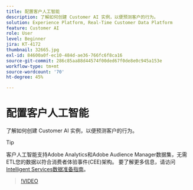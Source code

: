 ```yaml
---
title: 配置客户人工智能
description: 了解如何创建 Customer AI 实例，以便预测客户的行为。
solution: Experience Platform, Real-Time Customer Data Platform
feature: Customer AI
role: User
level: Beginner
jira: KT-4172
thumbnail: 32665.jpg
exl-id: 84600a0f-ec10-484d-ae36-766fc6f8ca16
source-git-commit: 286c85aa88d44574f00ded67f0de8e0c945a153e
workflow-type: tm+mt
source-wordcount: '70'
ht-degree: 45%

---
```


# 配置客户人工智能

了解如何创建 Customer AI 实例，以便预测客户的行为。

>[!TIP]
>
>客户人工智能支持Adobe Analytics和Adobe Audience Manager数据集，无需ETL您的数据以符合消费者体验事件(CEE)架构。 要了解更多信息，请访问[Intelligent Services数据准备指南](https://experienceleague.adobe.com/docs/experience-platform/intelligent-services/data-preparation.html)。

>[!VIDEO](https://video.tv.adobe.com/v/32665?learn=on&enablevpops)
